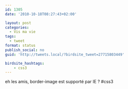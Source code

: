 ```yaml
---
id: 1305
date: '2010-10-18T08:27:43+02:00'

layout: post
categories:
  - Vis ma vie
tags:
  - tweet
format: status
publish_social: no
guid: 'http://tweets.local/?birdsite_tweet=27715803449'

birdsite_hashtags:
    - css3
---
```


eh les amis, border-image est supporté par IE ? #css3